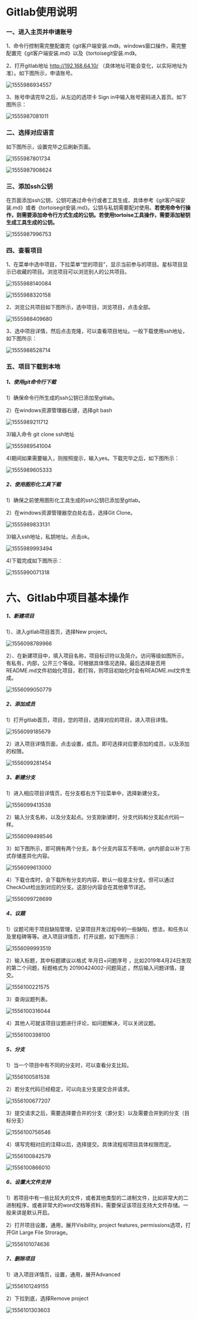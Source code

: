 # Gitlab使用说明

### 一、进入主页并申请账号

1、命令行控制需完整配置完《git客户端安装.md》。windows窗口操作，需完整配置完《git客户端安装.md》以及《tortoisegit安装.md》。

2、打开gitlab地址 http://192.168.64.10/  （具体地址可能会变化，以实际地址为准）。如下图所示，申请账号。

![1555986934557](./gitlabpic/1555986934557.png)

3、账号申请完毕之后，从左边的选项卡 Sign in中输入账号密码进入首页。如下图所示：

![1555987081011](./gitlabpic/1555987081011.png)

### 二、选择对应语言

如下图所示，设置完毕之后刷新页面。

![1555987801734](./gitlabpic/1555987801734.png)



![1555987908624](./gitlabpic/1555987908624.png)

### 三、添加ssh公钥

在页面添加ssh公钥，公钥可通过命令行或者工具生成，具体参考《git客户端安装.md》或者《tortoisegit安装.md》。公钥与私钥需要配对使用。**若使用命令行操作，则需要添加命令行方式生成的公钥。若使用tortoise工具操作，需要添加秘钥生成工具生成的公钥。**

![1555987996753](./gitlabpic/1555987996753.png)

### 四、查看项目

1、在菜单中选中项目，下拉菜单“您的项目”，显示当前参与的项目。星标项目显示已收藏的项目。浏览项目可以浏览别人的公共项目。

![1555988140084](./gitlabpic/1555988140084.png)

![1555988320158](./gitlabpic/1555988320158.png)

2、浏览公共项目如下图所示，选中项目，浏览项目，点击全部。

![1555988409680](./gitlabpic/1555988409680.png)

3、选中项目详情，然后点击克隆，可以查看项目地址。一般下载使用ssh地址，如下图所示：

![1555988528714](./gitlabpic/1555988528714.png)

### 五、项目下载到本地

##### 1、使用git命令行下载

1）确保命令行所生成的ssh公钥已添加至gitlab。

2）在windows资源管理器右键，选择git bash

![1555989211712](./gitlabpic/1555989211712.png)

3)输入命令 git clone ssh地址

![1555989541004](./gitlabpic/1555989541004.png)

4)期间如果需要输入，则按照提示，输入yes。下载完毕之后，如下图所示：

![1555989605333](./gitlabpic/1555989605333.png)

##### 2、使用图形化工具下载

1）确保之前使用图形化工具生成的ssh公钥已添加至gitlab。

2）在windows资源管理器空白处右击，选择Git Clone。

![1555989833131](./gitlabpic/1555989833131.png)

3)输入ssh地址，私钥地址。点击ok。

![1555989993494](./gitlabpic/1555989993494.png)

4)下载完成如下图所示：

![1555990071318](./gitlabpic/1555990071318.png)

# 六、Gitlab中项目基本操作

##### 1、新建项目

1）、进入gitlab项目首页，选择New project。

![1556098789966](./gitlabpic/1556098789966.png)

2）、在新建项目中，填入项目名称，项目标识符以及简介。访问等级如图所示，有私有，内部，公开三个等级。可根据具体情况选择。最后选择是否用README.md文件初始化项目，若打钩，则项目初始化时会有README.md文件生成。

![1556099050779](./gitlabpic/1556099050779.png)

##### 2、添加成员

1）打开gitlab首页，项目，您的项目，选择对应的项目，进入项目详情。

![1556099185679](./gitlabpic/1556099185679.png)

2）进入项目详情页面，点击设置，成员。即可选择对应要添加的成员，以及添加的权限。

![1556099281454](./gitlabpic/1556099281454.png)

##### 3、新建分支

1）进入相应项目详情页，在分支框右方下拉菜单中，选择新建分支。

![1556099413538](./gitlabpic/1556099413538.png)

2）输入分支名称，以及分支起点。分支刚新建时，分支代码和分支起点代码一样。

![1556099498546](./gitlabpic/1556099498546.png)

3）如下图所示，即可拥有两个分支。各个分支内容互不影响，git内部会以补丁形式存储差异化内容。

![1556099613000](./gitlabpic/1556099613000.png)

4）下载仓库时，会下载所有分支的内容，默认一般是主分支。但可以通过 CheckOut检出到对应的分支。这部分内容会在其他章节详述。

![1556099728699](./gitlabpic/1556099728699.png)

##### 4、议题

1）议题可用于项目缺陷管理，记录项目开发过程中的一些缺陷，想法，和任务以及里程碑等等。进入项目详情页，打开议题，如下图所示：

![1556099993519](./gitlabpic/1556099993519.png)

2）输入标题，其中标题建议以格式 年月日+问题序号 ，比如2019年4月24日发现的第二个问题，标题格式为 20190424002-问题简述 。然后输入问题详情，提交。

![1556100221575](./gitlabpic/1556100221575.png)

3）查询议题列表。

![1556100316044](./gitlabpic/1556100316044.png)

4）其他人可就该项目议题进行评论，如问题解决，可以关闭议题。

![1556100398100](./gitlabpic/1556100398100.png)

##### 5、分支

1）当一个项目中有不同的分支时，可以查看分支比较。

![1556100581538](./gitlabpic/1556100581538.png)

2）若分支代码已经稳定，可以向主分支提交合并请求。

![1556100677207](./gitlabpic/1556100677207.png)

3）提交请求之后，需要选择要合并的分支（源分支）以及需要合并到的分支（目标分支）

![1556100756546](./gitlabpic/1556100756546.png)

4）填写完相对应的注释以后，选择提交。具体流程视项目具体权限而定。

![1556100842579](./gitlabpic/1556100842579.png)

![1556100866010](./gitlabpic/1556100866010.png)

##### 6、设置大文件支持

1）若项目中有一些比较大的文件，或者其他类型的二进制文件，比如非常大的二进制程序，或者非常大的word文档等资料，需要保证该项目支持大文件存储。一般来讲是默认开启。

2）打开项目设置，通用，展开Visibility, project features, permissions选项，打开Git Large File Strorage。

![1556101074636](./gitlabpic/1556101074636.png)

##### 7、删除项目

1）进入项目详情页，设置，通用，展开Advanced

![1556101249155](./gitlabpic/1556101249155.png)

2）下拉到底，选择Remove project

![1556101303603](./gitlabpic/1556101303603.png)